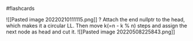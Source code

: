 #flashcards 

![[Pasted image 20220210111115.png]]
?
Attach the end nullptr to the head, which makes it a circular LL. Then move k(=n - k % n) steps and assign the next node as head and cut it.
![[Pasted image 20220508225843.png]]